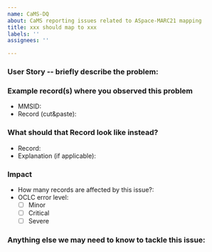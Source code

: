 ```yaml
---
name: CaMS-DQ
about: CaMS reporting issues related to ASpace-MARC21 mapping
title: xxx should map to xxx
labels: ''
assignees: ''

---
```


### User Story -- briefly describe the problem:

### Example record(s) where you observed this problem
- MMSID: 
- Record (cut&paste): 

### What should that Record look like instead?
- Record: 
- Explanation (if applicable): 

### Impact
- How many records are affected by this issue?:
- OCLC error level:
  - [ ] Minor
  - [ ] Critical
  - [ ] Severe

### Anything else we may need to know to tackle this issue:
